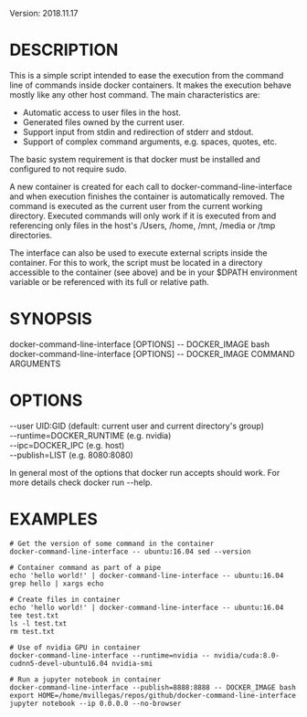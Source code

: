 
Version: 2018.11.17

DESCRIPTION
===========

  This is a simple script intended to ease the execution from the command line of
  commands inside docker containers. It makes the execution behave mostly like any other host command. The main characteristics are:
  - Automatic access to user files in the host.
  - Generated files owned by the current user.
  - Support input from stdin and redirection of stderr and stdout.
  - Support of complex command arguments, e.g. spaces, quotes, etc.

  The basic system requirement is that docker must be installed and configured to
  not require sudo.

  A new container is created for each call to docker-command-line-interface and when
  execution finishes the container is automatically removed. The
  command is executed as the current user from the current working directory.
  Executed commands will only work if it is executed from and referencing only
  files in the host's /Users, /home, /mnt, /media or /tmp directories.

  The interface can also be used to execute external scripts inside the container.
  For this to work, the script must be located in a directory accessible
  to the container (see above) and be in your $DPATH environment variable or be
  referenced with its full or relative path.


SYNOPSIS
========

  docker-command-line-interface [OPTIONS] -- DOCKER_IMAGE bash  
  docker-command-line-interface [OPTIONS] -- DOCKER_IMAGE COMMAND ARGUMENTS


OPTIONS
=======

  --user UID:GID            (default: current user and current directory's group)  
  --runtime=DOCKER_RUNTIME  (e.g. nvidia)  
  --ipc=DOCKER_IPC          (e.g. host)  
  --publish=LIST            (e.g. 8080:8080)

  In general most of the options that docker run accepts should work. For more
  details check docker run --help.


EXAMPLES
========

    # Get the version of some command in the container
    docker-command-line-interface -- ubuntu:16.04 sed --version

    # Container command as part of a pipe
    echo 'hello world!' | docker-command-line-interface -- ubuntu:16.04 grep hello | xargs echo

    # Create files in container
    echo 'hello world!' | docker-command-line-interface -- ubuntu:16.04 tee test.txt
    ls -l test.txt
    rm test.txt

    # Use of nvidia GPU in container
    docker-command-line-interface --runtime=nvidia -- nvidia/cuda:8.0-cudnn5-devel-ubuntu16.04 nvidia-smi

    # Run a jupyter notebook in container
    docker-command-line-interface --publish=8888:8888 -- DOCKER_IMAGE bash
    export HOME=/home/mvillegas/repos/github/docker-command-line-interface
    jupyter notebook --ip 0.0.0.0 --no-browser


